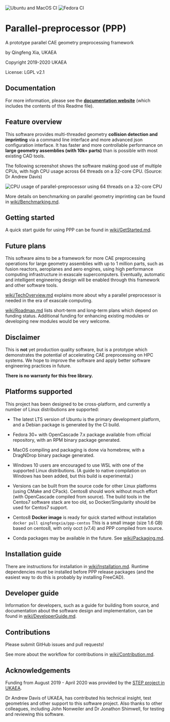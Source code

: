 
![Ubuntu and MacOS CI](https://github.com/ukaea/parallel-preprocessor/workflows/ubuntu-macos/badge.svg)
![Fedora CI](https://github.com/ukaea/parallel-preprocessor/workflows/fedora-debian/badge.svg)

# Parallel-preprocessor (PPP)

A prototype parallel CAE geometry preprocessing framework

by Qingfeng Xia, UKAEA

Copyright 2019-2020 UKAEA

License: LGPL v2.1

## Documentation

For more information, please see the
[**documentation website**](https://ukaea.github.io/parallel-preprocessor/site/doxygen-docs.html) (which includes the contents of this Readme file).

## Feature overview

This software provides multi-threaded geometry **collision detection and imprinting** via a command line interface and more advanced json configuration interface. It has faster and more controllable performance on **large geometry assemblies (with 10k+ parts)** than is possible with most existing CAD tools.

The following screenshot shows the software making good use of multiple CPUs, with high CPU usage across 64 threads on a 32-core CPU.  (Source: Dr Andrew Davis)

![CPU usage of parallel-preprocessor using 64 threads on a 32-core CPU](./wiki/assets/ppp_multithreading_cpu_usage.png)


More details on benchmarking on parallel geometry imprinting can be found in [wiki/Benchmarking.md](wiki/Benchmarking.md).

## Getting started

A quick start guide for using PPP can be found in [wiki/GetStarted.md](wiki/GetStarted.md).

## Future plans

This software aims to be a framework for more CAE preprocessing operations for large geometry assemblies with up to 1 million parts, such as fusion reactors, aeroplanes and aero engines, using high performance computing infrastructure in exascale supercomputers. Eventually, automatic and intelligent engineering design will be enabled through this framework and other software tools.

[wiki/TechOverview.md](./wiki/TechOverview.md) explains more about why a parallel preprocessor is needed in the era of exascale computing.

[wiki/Roadmap.md](wiki/Roadmap.md) lists short-term and long-term plans which depend on funding status. Additional funding for enhancing existing modules or developing new modules would be very welcome.

## Disclaimer

This is **not** yet production quality software, but is a prototype which demonstrates the potential of accelerating CAE preprocessing on HPC systems. We hope to improve the software and apply better software engineering practices in future.

**There is no warranty for this free library.**

## Platforms supported

This project has been designed to be cross-platform, and currently a number of Linux distributions are supported:

+ The latest LTS version of Ubuntu is the primary development platform, and a Debian package is generated by the CI build.

+ Fedora 30+ with OpenCascade 7.x package available from official repository, with an RPM binary package generated.

+ MacOS compiling and packaging is done via homebrew, with a DragNDrop binary package generated.

+ Windows 10 users are encouraged to use WSL with one of the supported Linux distributions. (A guide to native compilation on Windows has been added, but this build is experimental.)

+ Versions can be built from the source code for other Linux platforms (using CMake and CPack).  Centos8 should work without much effort (with OpenCascade compiled from source). The build tools in the Centos7 software stack are too old, so Docker/Singularity should be used for Centos7 support.

+ Centos8 **Docker image** is ready for quick started without installation
`docker pull qingfengxia/ppp-centos`
This is a small image (size 1.6 GB) based on centos8, with only occt (v7.4)  and PPP compiled from source.

+ Conda packages may be available in the future. See [wiki/Packaging.md](wiki/Packaging.md).

## Installation guide

There are instructions for installation in [wiki/Installation.md](wiki/Installation.md).  Runtime dependencies must be installed before PPP release packages (and the easiest way to do this is probably by installing FreeCAD).

## Developer guide

Information for developers, such as a guide for building from source, and documentation about the software design and implementation, can be found in [wiki/DeveloperGuide.md](wiki/DeveloperGuide.md).

## Contributions

Please submit GitHub issues and pull requests!

See more about the workflow for contributions in [wiki/Contribution.md](wiki/Contribution.md).

## Acknowledgements

Funding from August 2019 - April 2020 was provided by the [STEP project in UKAEA](http://www.ccfe.ac.uk/step.aspx).

Dr Andrew Davis of UKAEA, has contributed his technical insight,  test geometries and other support to this software project. Also thanks to other colleagues, including John Nonweiler and Dr Jonathon Shimwell, for testing and reviewing this software.
